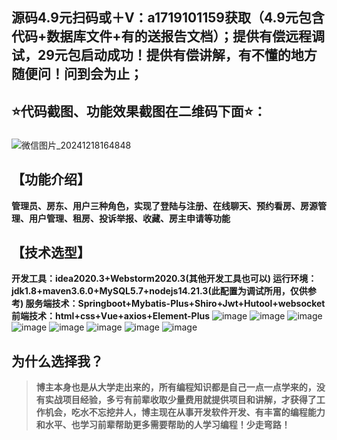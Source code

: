 ## 源码4.9元扫码或＋V：a1719101159获取（4.9元包含代码+数据库文件+有的送报告文档）；提供有偿远程调试，29元包启动成功！提供有偿讲解，有不懂的地方随便问！问到会为止；
## ⭐代码截图、功能效果截图在二维码下面⭐：
### 
![微信图片_20241218164848](https://github.com/user-attachments/assets/646b2784-afb8-47ee-a4d4-5ccc9f96b331)

## 【功能介绍】
**管理员、房东、用户三种角色，实现了登陆与注册、在线聊天、预约看房、房源管理、用户管理、租房、投诉举报、收藏、房主申请等功能**
## 【技术选型】
**开发工具：idea2020.3+Webstorm2020.3(其他开发工具也可以)
运行环境：jdk1.8+maven3.6.0+MySQL5.7+nodejs14.21.3(此配置为调试所用，仅供参考)
服务端技术：Springboot+Mybatis-Plus+Shiro+Jwt+Hutool+websocket
前端技术：html+css+Vue+axios+Element-Plus**
![image](https://github.com/user-attachments/assets/4ed73ff2-fbb8-40e7-b001-04cc3b971e98)
![image](https://github.com/user-attachments/assets/169cabff-481a-4f9d-84fe-d264e925a52f)
![image](https://github.com/user-attachments/assets/bb090088-7c94-46d7-9187-09f943e635e7)
![image](https://github.com/user-attachments/assets/175eb0b9-61a9-4c42-b899-681db3bf56f4)
![image](https://github.com/user-attachments/assets/8980b4fe-efe7-471e-8168-3a95b53c4dc9)
![image](https://github.com/user-attachments/assets/7ab7a06f-3adc-47d3-833d-65813b63b0db)
![image](https://github.com/user-attachments/assets/7a24fffd-1925-4b73-bbdf-2c60b6f02992)
![image](https://github.com/user-attachments/assets/c48bea9b-0c36-4212-a5e4-81204d482820)

## 为什么选择我？

> **博主本身也是从大学走出来的，所有编程知识都是自己一点一点学来的，没有实战项目经验，多亏有前辈收取少量费用就提供项目和讲解，才获得了工作机会，吃水不忘挖井人，博主现在从事开发软件开发、有丰富的编程能力和水平、也学习前辈帮助更多需要帮助的人学习编程！少走弯路！**



